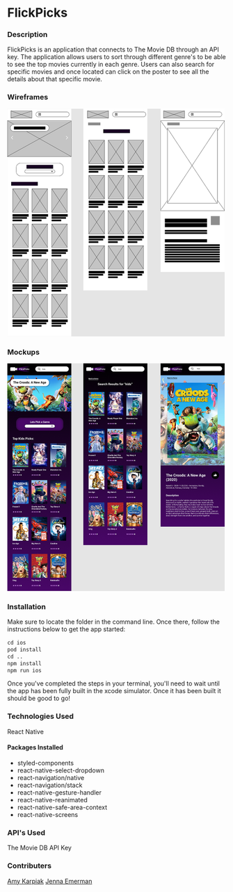 # FlickPicks

### Description

FlickPicks is an application that connects to The Movie DB through an API key. The application allows users to sort through different genre's to be able to see the top movies currently in each genre. Users can also search for specific movies and once located can click on the poster to see all the details about that specific movie.

### Wireframes

<img src="src/imgs/wireframes.png" width="500">

### Mockups

<img src="src/imgs/mockups.png" width="500">

### Installation

Make sure to locate the folder in the command line. Once there, follow the instructions below to get the app started:

```
cd ios
pod install
cd ..
npm install
npm run ios
```

Once you've completed the steps in your terminal, you'll need to wait until the app has been fully built in the xcode simulator. Once it has been built it should be good to go!

### Technologies Used

React Native

#### Packages Installed

* styled-components
* react-native-select-dropdown
* react-navigation/native 
* react-navigation/stack
* react-native-gesture-handler
* react-native-reanimated 
* react-native-safe-area-context 
* react-native-screens

### API's Used

The Movie DB API Key

### Contributers

[Amy Karpiak](https://github.com/amykarpiak)
[Jenna Emerman](https://github.com/jenna-mae)

